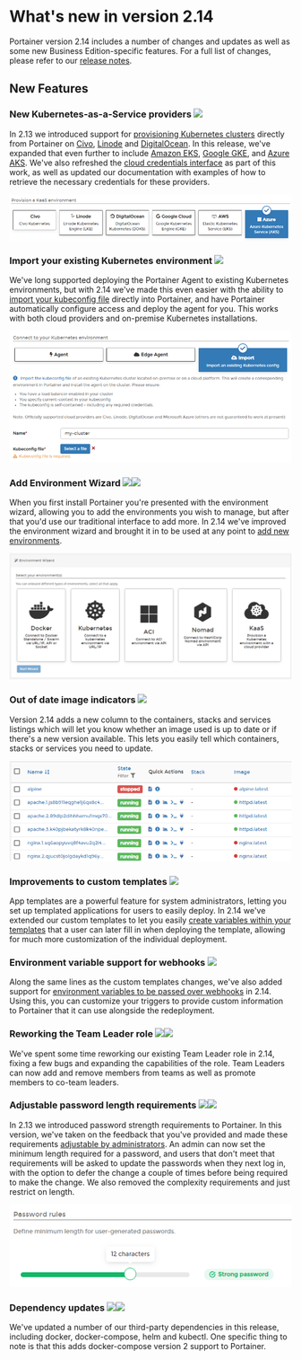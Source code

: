 # What's new in version 2.14

Portainer version 2.14 includes a number of changes and updates as well as some new Business Edition-specific features. For a full list of changes, please refer to our [release notes](release-notes.md).

## New Features

### New Kubernetes-as-a-Service providers ![](.gitbook/assets/button\_be.png)

In 2.13 we introduced support for [provisioning Kubernetes clusters](start/install/agent/kaas/) directly from Portainer on [Civo](start/install/agent/kaas/civo.md), [Linode](start/install/agent/kaas/linode.md) and [DigitalOcean](start/install/agent/kaas/digitalocean.md). In this release, we've expanded that even further to include [Amazon EKS](start/install/agent/kaas/eks.md), [Google GKE](start/install/agent/kaas/gke.md), and [Azure AKS](start/install/agent/kaas/aks.md). We've also refreshed the [cloud credentials interface](admin/settings/cloud/) as part of this work, as well as updated our documentation with examples of how to retrieve the necessary credentials for these providers.

![](.gitbook/assets/2.14-whats-new-kaas-providers.png)

### Import your existing Kubernetes environment ![](.gitbook/assets/button\_be.png)

We've long supported deploying the Portainer Agent to existing Kubernetes environments, but with 2.14 we've made this even easier with the ability to [import your kubeconfig file](start/install/agent/kubernetes/import.md) directly into Portainer, and have Portainer automatically configure access and deploy the agent for you. This works with both cloud providers and on-premise Kubernetes installations.

![](.gitbook/assets/2.14-whats-new-kubeconfig.png)

### Add Environment Wizard ![](.gitbook/assets/button\_be.png)![](.gitbook/assets/button\_ce.png)

When you first install Portainer you're presented with the environment wizard, allowing you to add the environments you wish to manage, but after that you'd use our traditional interface to add more. In 2.14 we've improved the environment wizard and brought it in to be used at any point to [add new environments](start/install/agent/).

![](.gitbook/assets/2.14-whats-new-environment-wizard.png)

### Out of date image indicators ![](.gitbook/assets/button\_be.png)

Version 2.14 adds a new column to the containers, stacks and services listings which will let you know whether an image used is up to date or if there's a new version available. This lets you easily tell which containers, stacks or services you need to update.

![](.gitbook/assets/2.14-whats-new-image-indicators.png)

### Improvements to custom templates ![](.gitbook/assets/button\_be.png)

App templates are a powerful feature for system administrators, letting you set up templated applications for users to easily deploy. In 2.14 we've extended our custom templates to let you easily [create variables within your templates](user/docker/templates/custom.md#variables-in-templates) that a user can later fill in when deploying the template, allowing for much more customization of the individual deployment.

### Environment variable support for webhooks ![](.gitbook/assets/button\_be.png)

Along the same lines as the custom templates changes, we've also added support for [environment variables to be passed over webhooks](user/docker/stacks/webhooks.md#using-environment-variables-with-webhooks) in 2.14. Using this, you can customize your triggers to provide custom information to Portainer that it can use alongside the redeployment.

### Reworking the Team Leader role ![](.gitbook/assets/button\_be.png)![](.gitbook/assets/button\_ce.png)

We've spent some time reworking our existing Team Leader role in 2.14, fixing a few bugs and expanding the capabilities of the role. Team Leaders can now add and remove members from teams as well as promote members to co-team leaders.

### Adjustable password length requirements ![](.gitbook/assets/button\_be.png)![](.gitbook/assets/button\_ce.png)

In 2.13 we introduced password strength requirements to Portainer. In this version, we've taken on the feedback that you've provided and made these requirements [adjustable by administrators](admin/settings/authentication/). An admin can now set the minimum length required for a password, and users that don't meet that requirements will be asked to update the passwords when they next log in, with the option to defer the change a couple of times before being required to make the change. We also removed the complexity requirements and just restrict on length.

![](.gitbook/assets/2.14-whats-new-password-length.png)

### Dependency updates ![](.gitbook/assets/button\_be.png)![](.gitbook/assets/button\_ce.png)

We've updated a number of our third-party dependencies in this release, including docker, docker-compose, helm and kubectl. One specific thing to note is that this adds docker-compose version 2 support to Portainer.
